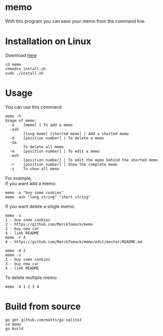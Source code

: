 # memo

With this program you can save your memo from the command line.

# Installation on Linux

Download <a href="https://marcktomack.github.io/memo">here</a>

```
cd memo
chmod+x install.sh
sudo ./install.sh
```

# Usage

You can use this command:
```
memo -h
Usage of memo:
  -a	[memo] | To add a memo
  -ash
    	[long memo] [shorted memo] | Add a shorted memo
  -d	[position number] | To delete a memo
  -da
    	To delete all memo
  -m	[position number] | To edit a memo
  -msh
    	[position number] | To edit the memo behind the shorted memo
  -r	[position number] | Show the complete memo
  -s	To show all memo
```

For example,<br>
If you want add a memo:
```
memo -a "buy some cookies"
memo -ash "long string" "short string"
```
If you want delete a single memo:
```
memo -s
1 - buy some cookies
2 - https://github.com/MarckTomack/memo
3 - buy new car
4 - link README
memo -r 4
4 - https://github.com/MarckTomack/memo/edit/master/README.md

memo -d 2
memo -s
1 - buy some cookies
3 - buy new car
4 - link README
```

To delete multiple memo:
```
memo -d 1 2 3 4
```

# Build from source
```
go get github.com/mattn/go-sqlite3
cd memo
go build 
```
